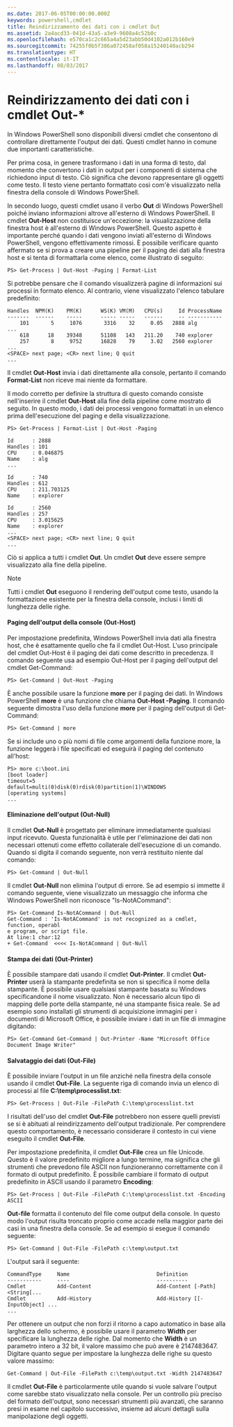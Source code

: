 ```yaml
---
ms.date: 2017-06-05T00:00:00.000Z
keywords: powershell,cmdlet
title: Reindirizzamento dei dati con i cmdlet Out
ms.assetid: 2a4acd33-041d-43a5-a3e9-9608a4c52b0c
ms.openlocfilehash: e570ca1c2c665a4a5d23abb50d4102a012b160e9
ms.sourcegitcommit: 74255f0b5f386a072458af058a15240140acb294
ms.translationtype: HT
ms.contentlocale: it-IT
ms.lasthandoff: 08/03/2017
---
```

# <a name="redirecting-data-with-out--cmdlets"></a>Reindirizzamento dei dati con i cmdlet Out-*
In Windows PowerShell sono disponibili diversi cmdlet che consentono di controllare direttamente l'output dei dati. Questi cmdlet hanno in comune due importanti caratteristiche.

Per prima cosa, in genere trasformano i dati in una forma di testo, dal momento che convertono i dati in output per i componenti di sistema che richiedono input di testo. Ciò significa che devono rappresentare gli oggetti come testo. Il testo viene pertanto formattato così com'è visualizzato nella finestra della console di Windows PowerShell.

In secondo luogo, questi cmdlet usano il verbo **Out** di Windows PowerShell poiché inviano informazioni altrove all'esterno di Windows PowerShell. Il cmdlet **Out-Host** non costituisce un'eccezione: la visualizzazione della finestra host è all'esterno di Windows PowerShell. Questo aspetto è importante perché quando i dati vengono inviati all'esterno di Windows PowerShell, vengono effettivamente rimossi. È possibile verificare quanto affermato se si prova a creare una pipeline per il paging dei dati alla finestra host e si tenta di formattarla come elenco, come illustrato di seguito:

```
PS> Get-Process | Out-Host -Paging | Format-List
```

Si potrebbe pensare che il comando visualizzerà pagine di informazioni sui processi in formato elenco. Al contrario, viene visualizzato l'elenco tabulare predefinito:

```
Handles  NPM(K)    PM(K)      WS(K) VM(M)   CPU(s)     Id ProcessName
-------  ------    -----      ----- -----   ------     -- -----------
    101       5     1076       3316    32     0.05   2888 alg
...
    618      18    39348      51108   143   211.20    740 explorer
    257       8     9752      16828    79     3.02   2560 explorer
...
<SPACE> next page; <CR> next line; Q quit
...
```

Il cmdlet **Out-Host** invia i dati direttamente alla console, pertanto il comando **Format-List** non riceve mai niente da formattare.

Il modo corretto per definire la struttura di questo comando consiste nell'inserire il cmdlet **Out-Host** alla fine della pipeline come mostrato di seguito. In questo modo, i dati dei processi vengono formattati in un elenco prima dell'esecuzione del paging e della visualizzazione.

```
PS> Get-Process | Format-List | Out-Host -Paging

Id      : 2888
Handles : 101
CPU     : 0.046875
Name    : alg
...

Id      : 740
Handles : 612
CPU     : 211.703125
Name    : explorer

Id      : 2560
Handles : 257
CPU     : 3.015625
Name    : explorer
...
<SPACE> next page; <CR> next line; Q quit
...
```

Ciò si applica a tutti i cmdlet **Out**. Un cmdlet **Out** deve essere sempre visualizzato alla fine della pipeline.

> [!NOTE]
> Tutti i cmdlet **Out** eseguono il rendering dell'output come testo, usando la formattazione esistente per la finestra della console, inclusi i limiti di lunghezza delle righe.

#### <a name="paging-console-output-out-host"></a>Paging dell'output della console (Out-Host)
Per impostazione predefinita, Windows PowerShell invia dati alla finestra host, che è esattamente quello che fa il cmdlet Out-Host. L'uso principale del cmdlet Out-Host è il paging dei dati come descritto in precedenza. Il comando seguente usa ad esempio Out-Host per il paging dell'output del cmdlet Get-Command:

```
PS> Get-Command | Out-Host -Paging
```

È anche possibile usare la funzione **more** per il paging dei dati. In Windows PowerShell **more** è una funzione che chiama **Out-Host -Paging**. Il comando seguente dimostra l'uso della funzione **more** per il paging dell'output di Get-Command:

```
PS> Get-Command | more
```

Se si include uno o più nomi di file come argomenti della funzione more, la funzione leggerà i file specificati ed eseguirà il paging del contenuto all'host:

```
PS> more c:\boot.ini
[boot loader]
timeout=5
default=multi(0)disk(0)rdisk(0)partition(1)\WINDOWS
[operating systems]
...
```

#### <a name="discarding-output-out-null"></a>Eliminazione dell'output (Out-Null)
Il cmdlet **Out-Null** è progettato per eliminare immediatamente qualsiasi input ricevuto. Questa funzionalità è utile per l'eliminazione dei dati non necessari ottenuti come effetto collaterale dell'esecuzione di un comando. Quando si digita il comando seguente, non verrà restituito niente dal comando:

```
PS> Get-Command | Out-Null
```

Il cmdlet **Out-Null** non elimina l'output di errore. Se ad esempio si immette il comando seguente, viene visualizzato un messaggio che informa che Windows PowerShell non riconosce "Is-NotACommand":

```
PS> Get-Command Is-NotACommand | Out-Null
Get-Command : 'Is-NotACommand' is not recognized as a cmdlet, function, operabl
e program, or script file.
At line:1 char:12
+ Get-Command  <<<< Is-NotACommand | Out-Null
```

#### <a name="printing-data-out-printer"></a>Stampa dei dati (Out-Printer)
È possibile stampare dati usando il cmdlet **Out-Printer**. Il cmdlet **Out-Printer** userà la stampante predefinita se non si specifica il nome della stampante. È possibile usare qualsiasi stampante basata su Windows specificandone il nome visualizzato. Non è necessario alcun tipo di mapping delle porte della stampante, né una stampante fisica reale. Se ad esempio sono installati gli strumenti di acquisizione immagini per i documenti di Microsoft Office, è possibile inviare i dati in un file di immagine digitando:

```
PS> Get-Command Get-Command | Out-Printer -Name "Microsoft Office Document Image Writer"
```

#### <a name="saving-data-out-file"></a>Salvataggio dei dati (Out-File)
È possibile inviare l'output in un file anziché nella finestra della console usando il cmdlet **Out-File**. La seguente riga di comando invia un elenco di processi al file **C:\\temp\\processlist.txt**:

```
PS> Get-Process | Out-File -FilePath C:\temp\processlist.txt
```

I risultati dell'uso del cmdlet **Out-File** potrebbero non essere quelli previsti se si è abituati al reindirizzamento dell'output tradizionale. Per comprendere questo comportamento, è necessario considerare il contesto in cui viene eseguito il cmdlet **Out-File**.

Per impostazione predefinita, il cmdlet **Out-File** crea un file Unicode. Questo è il valore predefinito migliore a lungo termine, ma significa che gli strumenti che prevedono file ASCII non funzioneranno correttamente con il formato di output predefinito. È possibile cambiare il formato di output predefinito in ASCII usando il parametro **Encoding**:

```
PS> Get-Process | Out-File -FilePath C:\temp\processlist.txt -Encoding ASCII
```

**Out-file** formatta il contenuto del file come output della console. In questo modo l'output risulta troncato proprio come accade nella maggior parte dei casi in una finestra della console. Se ad esempio si esegue il comando seguente:

```
PS> Get-Command | Out-File -FilePath c:\temp\output.txt
```

L'output sarà il seguente:

```
CommandType     Name                            Definition                     
-----------     ----                            ----------                     
Cmdlet          Add-Content                     Add-Content [-Path] <String[...
Cmdlet          Add-History                     Add-History [[-InputObject] ...
...
```

Per ottenere un output che non forzi il ritorno a capo automatico in base alla larghezza dello schermo, è possibile usare il parametro **Width** per specificare la lunghezza delle righe. Dal momento che **Width** è un parametro intero a 32 bit, il valore massimo che può avere è 2147483647. Digitare quanto segue per impostare la lunghezza delle righe su questo valore massimo:

```
Get-Command | Out-File -FilePath c:\temp\output.txt -Width 2147483647
```

Il cmdlet **Out-File** è particolarmente utile quando si vuole salvare l'output come sarebbe stato visualizzato nella console. Per un controllo più preciso del formato dell'output, sono necessari strumenti più avanzati, che saranno presi in esame nel capitolo successivo, insieme ad alcuni dettagli sulla manipolazione degli oggetti.

